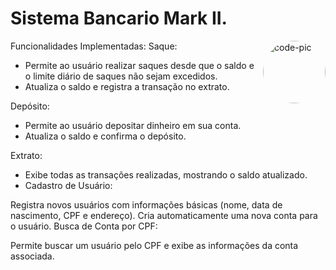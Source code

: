 # Sistema Bancario Mark II.
<img align="right" alt="code-pic" height="100" style="border-radius:200px;" src= "https://cdn.dribbble.com/users/1642855/screenshots/3967297/currency_dribbble.gif">


Funcionalidades Implementadas:
Saque:

  - Permite ao usuário realizar saques desde que o saldo e o limite diário de saques não sejam excedidos.
  - Atualiza o saldo e registra a transação no extrato.

Depósito:

  - Permite ao usuário depositar dinheiro em sua conta.
  - Atualiza o saldo e confirma o depósito.

Extrato:

  - Exibe todas as transações realizadas, mostrando o saldo atualizado.
  - Cadastro de Usuário:

Registra novos usuários com informações básicas (nome, data de nascimento, CPF e endereço).
Cria automaticamente uma nova conta para o usuário.
Busca de Conta por CPF:

Permite buscar um usuário pelo CPF e exibe as informações da conta associada.

